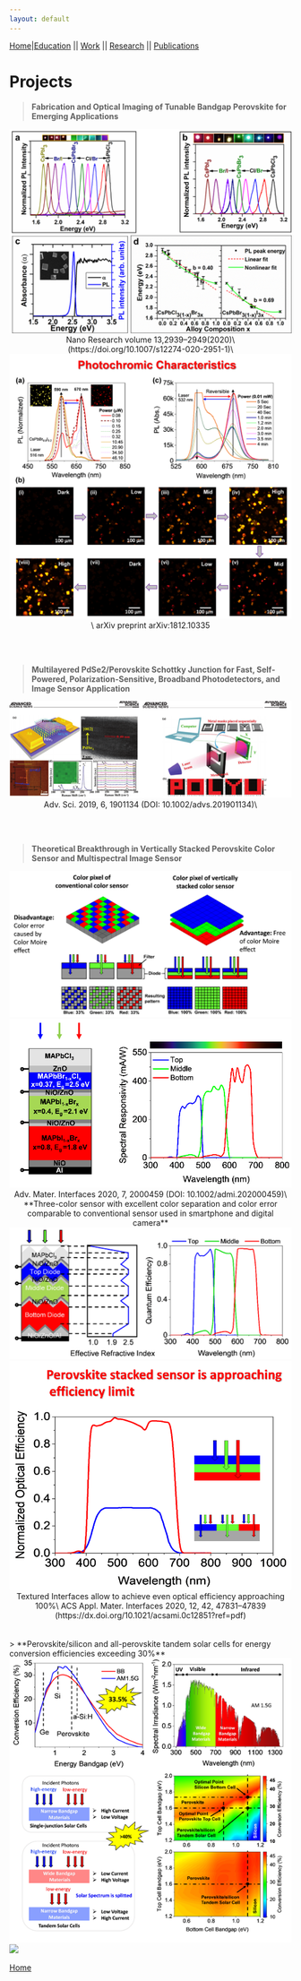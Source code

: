 ```yaml
---
layout: default
---
```

[Home](./)|[Education](./education.html) || [Work](./experience.html) || [Research](./projects.html) || [Publications](./publications.html)

# Projects

  > **Fabrication and Optical Imaging of Tunable Bandgap Perovskite for Emerging Applications** 
  <center>
	<img src="/assets/img/project_1.png">
	Nano Research volume 13,2939–2949(2020)\
	(https://doi.org/10.1007/s12274-020-2951-1)\
	<img src="/assets/img/project_1_1.png">\
	 arXiv preprint arXiv:1812.10335
  </center>
  
<br /> <br />
  
  > **Multilayered PdSe2/Perovskite Schottky Junction for Fast, Self-Powered, Polarization-Sensitive, Broadband Photodetectors, and Image Sensor Application**
  <center>
  <img src="/assets/img/project_2.png">
  Adv. Sci. 2019, 6, 1901134 (DOI: 10.1002/advs.201901134)\
  </center>

 <br /> <br />

  > **Theoretical Breakthrough in Vertically Stacked Perovskite Color Sensor and Multispectral Image Sensor** 
  <center>
	<img src="/assets/img/project_3_1.png">
	<img src="/assets/img/project_3_2.png">
	Adv. Mater. Interfaces 2020, 7, 2000459 (DOI: 10.1002/admi.202000459)\
	**Three-color sensor with excellent color separation and color error comparable to conventional sensor used in smartphone and digital camera**
	<img src="/assets/img/project_3_3.png">
	<img src="/assets/img/project_3_4.png">
	Textured Interfaces allow to achieve even optical efficiency approaching 100%\
	ACS Appl. Mater. Interfaces 2020, 12, 42, 47831–47839 (https://dx.doi.org/10.1021/acsami.0c12851?ref=pdf)
  </center>
  <br /> <br />
  > **Perovskite/silicon and all-perovskite tandem solar cells for energy conversion efficiencies exceeding 30%** 
  <center>
	<img src="/assets/img/project_4.png">
	
  </center>
  
  <img src="/assets/img/project_5.png">
	
  </center>



[Home](./)
